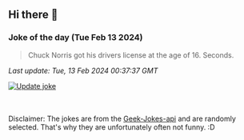 ## Hi there 👋

### Joke of the day (Tue Feb 13 2024)
<!-- joke -->
>Chuck Norris got his drivers license at the age of 16. Seconds.
<!-- /joke -->

*Last update: Tue, 13 Feb 2024 00:37:37 GMT*

[![Update joke](https://github.com/nclskfm/nclskfm/actions/workflows/joke.yml/badge.svg)](https://github.com/nclskfm/nclskfm/actions/workflows/joke.yml)

<br><br>
Disclaimer: The jokes are from the [Geek-Jokes-api](https://github.com/sameerkumar18/geek-joke-api) and are randomly selected. That's why they are unfortunately often not funny. :D
